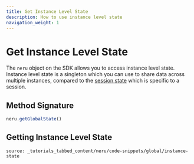 ```yaml
---
title: Get Instance Level State
description: How to use instance level state
navigation_weight: 1
---
```


# Get Instance Level State

The `neru` object on the SDK allows you to access instance level state. Instance level state is a singleton which you can use to share data across multiple instances, compared to the [session state](/neru/providers/state#initializing-the-state-provider) which is specific to a session.

## Method Signature
```javascript
neru.getGlobalState()
```

## Getting Instance Level State

```tabbed_content
source: _tutorials_tabbed_content/neru/code-snippets/global/instance-state
```